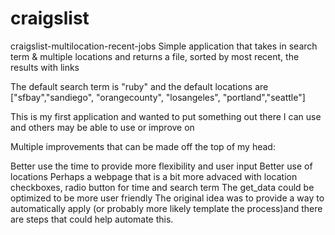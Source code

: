 craigslist
==========
craigslist-multilocation-recent-jobs
Simple application that takes in search term & multiple locations and returns a file, sorted by most recent, the results with links

The default search term is "ruby" and the default locations are ["sfbay","sandiego", "orangecounty", "losangeles", "portland","seattle"]

This is my first application and wanted to put something out there I can use and others may be able to use or improve on

Multiple improvements that can be made off the top of my head:

Better use the time to provide more flexibility and user input
Better use of locations
Perhaps a webpage that is a bit more advaced with location checkboxes, radio button for time and search term
The get_data could be optimized to be more user friendly
The original idea was to provide a way to automatically apply (or probably more likely template the process)and there are steps that could help automate this.
